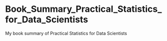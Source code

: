 # Book_Summary_Practical_Statistics_for_Data_Scientists
My book summary of Practical Statistics for Data Scientists
